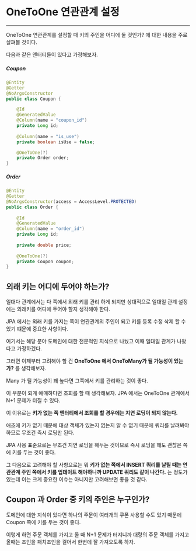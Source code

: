# OneToOne 연관관계 설정 

***

OneToOne 연관관계를 설정할 때 키의 주인을 어디에 둘 것인가? 에 대한 내용을 주로 살펴볼 것이다.

다음과 같은 엔터티들이 있다고 가정해보자.

##### Coupon
```java
@Entity
@Getter
@NoArgsConstructor
public class Coupon {

    @Id
    @GeneratedValue
    @Column(name = "coupon_id")
    private Long id;
    
    @Column(name = "is_use")
    private boolean isUse = false; 

    @OneToOne(?)
    private Order order;
}
```

##### Order 

````java
@Entity
@Getter
@NoArgsConstructor(access = AccessLevel.PROTECTED)
public class Order {
    
    @Id
    @GeneratedValue
    @Column(name = "order_id")
    private Long id; 
    
    private double price; 
    
    @OneToOne(?)
    private Coupon coupon; 
}
````

## 외래 키는 어디에 두어야 하는가? 

일대다 관계에서는 다 쪽에서 외래 키를 관리 하게 되지만 상대적으로 일대일 관계 설정에는 외래키를 어디에 두어야 할지 생각해야 한다.

JPA 에서는 외래 키를 가지는 쪽이 연관관계의 주인이 되고 키를 등록 수정 삭제 할 수 있기 떄문에 중요한 사항이다.  

여기서는 해당 분야 도메인에 대한 전문적인 지식으로 나눴고 이때 일대일 관계가 나왔다고 가정하겠다. 

그러면 이제부터 고려해야 할 건 __OneToOne 에서 OneToMany가 될 가능성이 있는가?__ 를 생각해보자. 

Many 가 될 가능성이 꽤 높다면 그쪽에서 키를 관리하는 것이 좋다. 

이 부분이 되게 애매하다면 조회를 할 때 생각해보자. JPA 에서는 OneToOne 관계에서 N+1 문제가 터질 수 있다. 

이 이유로는 __키가 없는 쪽 엔터티에서 조회를 할 경우에는 지연 로딩이 되지 않는다.__ 

애초에 키가 없기 때문에 대상 객체가 있는지 없는지 알 수 없기 때문에 쿼리를 날려봐야 하므로 무조건 즉시 로딩만 된다.

JPA 사용 표준으로는 무조건 지연 로딩을 해두는 것이므로 즉시 로딩을 해도 괜찮은 쪽에 키를 두는 것이 좋다.

그 다음으로 고려해야 할 사항으로는 뭐 __키가 없는 쪽에서 INSERT 쿼리를 날릴 때는 연관관계 주인 쪽에서 키를 업데이트 해야하니까 UPDATE 쿼리도 같이 나간다.__ 는 정도가 있는데 
이는 크게 중요한 이슈는 아니지만 고려해보면 좋을 것 같다. 

## Coupon 과 Order 중 키의 주인은 누구인가? 

도메인에 대한 지식이 있다면 하나의 주문이 여러개의 쿠폰 사용할 수도 있기 때문에 Coupon 쪽에 키를 두는 것이 좋다. 

이렇게 하면 주문 객체를 가지고 올 때 N+1 문제가 터지니까 대량의 주문 객체를 가지고 올때는 조인을 패치조인을 걸어서 한번에 잘 가져오도록 하자.  

 

  

 


